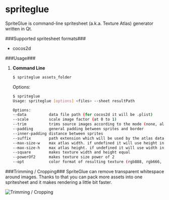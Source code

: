 spriteglue
==============

SpriteGlue is command-line spritesheet (a.k.a. Texture Atlas) generator written in Qt.

###Supported spritesheet formats###
* cocos2d

###Usage###
1. **Command Line**
    ```bash
    $ spriteglue assets_folder
    ```
    Options:
    ```bash
    $ spriteglue
    Usage: spriteglue [options] <files> --sheet resultPath
	
	Options:
    --data          data file path (for cocos2d it will be .plist)                          [default: "same path with result texture"]
    --scale         scale image factor (at 0 to 1)                                          [default: "1"]
    --trim          trims source images according to the mode (none, all-alpha, max-alpha)  [default: "max-alpha"]
    --padding       general padding between sprites and border                              [default: "0"]
    --inner-padding distance between sprites                                                [default: "1"]
    --suffix        path extension which will be used by the atlas data file                [default: "same as resulting texture"]
    --max-size-w    max atlas width. if undefined it will use height instead                [default: "4096"]
    --max-size-h    max atlas height. if undefined it will use width instead                [default: "4096"]
    --square        makes texture width and height equal                                    [default: false]
    --powerOf2      makes texture size power of 2                                           [default: false]
    --opt           color format of resulting texture (rgb888, rgb666, rgb555, rgb444, alpha8, grayscale8, mono, rgba8888p) [default: "rgba8888"]
    ```
  
###Trimming / Cropping###
SpriteGlue can remove transparent whitespace around images. Thanks to that you can pack more assets into one spritesheet and it makes rendering a little bit faster.

![Trimming / Cropping](http://i.imgur.com/76OokJU.png)

